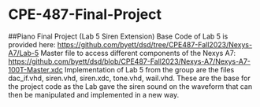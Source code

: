 # CPE-487-Final-Project
##Piano Final Project (Lab 5 Siren Extension)
Base Code of Lab 5 is provided here: https://github.com/byett/dsd/tree/CPE487-Fall2023/Nexys-A7/Lab-5
Master file to access different components of the Nexys A7: https://github.com/byett/dsd/blob/CPE487-Fall2023/Nexys-A7/Nexys-A7-100T-Master.xdc
Implementation of Lab 5 from the group are the files dac_if.vhd, siren.vhd, siren.xdc, tone.vhd, wail.vhd. These are the base for the project code as the Lab gave the siren sound on the waveform that can then be manipulated and implemented in a new way.
